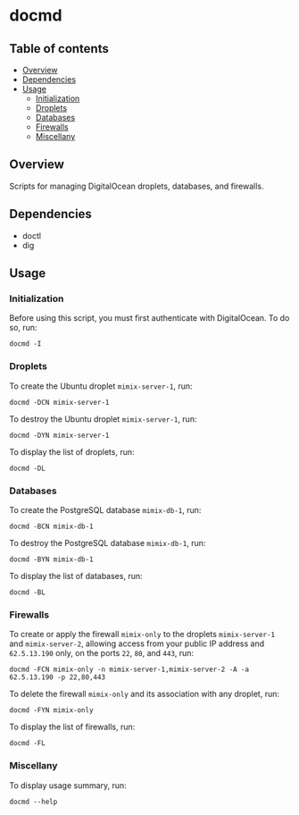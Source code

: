 docmd
=====


<a name="toc">Table of contents</a>
-----------------------------------

- [Overview](#overview)
- [Dependencies](#dependencies)
- [Usage](#usage)
  + [Initialization](#init)
  + [Droplets](#droplets)
  + [Databases](#databases)
  + [Firewalls](#firewalls)
  + [Miscellany](#miscellany)


<a name="overview">Overview</a>
-------------------------------

Scripts for managing DigitalOcean droplets, databases, and firewalls.


<a name="dependencies">Dependencies</a>
---------------------------------------

- doctl
- dig


<a name="usage">Usage</a>
-------------------------

### <a name="init">Initialization</a>

Before using this script, you must first authenticate with DigitalOcean. To do so, run:

    docmd -I


### <a name="droplets">Droplets</a>

To create the Ubuntu droplet `mimix-server-1`, run:

    docmd -DCN mimix-server-1

To destroy the Ubuntu droplet `mimix-server-1`, run:

    docmd -DYN mimix-server-1

To display the list of droplets, run:

    docmd -DL


### <a name="databases">Databases</a>

To create the PostgreSQL database `mimix-db-1`, run:

    docmd -BCN mimix-db-1

To destroy the PostgreSQL database `mimix-db-1`, run:

    docmd -BYN mimix-db-1

To display the list of databases, run:

    docmd -BL


### <a name="firewalls">Firewalls</a>

To create or apply the firewall `mimix-only` to the droplets `mimix-server-1` and `mimix-server-2`,
allowing access from your public IP address and `62.5.13.190` only, on the ports `22`, `80`, and
`443`, run:

    docmd -FCN mimix-only -n mimix-server-1,mimix-server-2 -A -a 62.5.13.190 -p 22,80,443

To delete the firewall `mimix-only` and its association with any droplet, run:

    docmd -FYN mimix-only

To display the list of firewalls, run:

    docmd -FL


### <a name="miscellany">Miscellany</a>

To display usage summary, run:

    docmd --help
